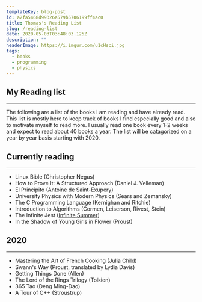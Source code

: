 ```yaml
---
templateKey: blog-post
id: a2fa5468d99326a579b5706199ff4ac0
title: Thomas's Reading List
slug: /reading-list
date: 2020-05-03T03:48:03.125Z
description: ""
headerImage: https://i.imgur.com/u1cHsci.jpg
tags:
  - books
  - programming
  - physics
---
```


## My Reading list
---
The following are a list of the books I am reading and have already read. This list is mostly here to keep track of books I find especially good and also to motivate myself to read more. I usually read one book every 1-2 weeks and expect to read about 40 books a year. The list will be catagorized on a year by year basis starting with 2020.


## Currently reading
---
* Linux Bible (Christopher Negus)
* How to Prove It: A Structured Approach (Daniel J. Velleman)
* El Principito (Antoine de Saint-Exupery)
* University Physics with Modern Physics (Sears and Zemansky)
* The C Programming Language (Kernighan and Ritchie)
* Introduction to Algorithms (Cormen, Leiserson, Rivest, Stein)
* The Infinite Jest ([Infinite Summer](https://www.reddit.com/r/infinitesummer/))
* In the Shadow of Young Girls in Flower (Proust)

## 2020
---
* Mastering the Art of French Cooking (Julia Child)
* Swann's Way (Proust, translated by Lydia Davis)
* Getting Things Done (Allen)
* The Lord of the Rings Trilogy (Tolkien)
* 365 Tao (Deng Ming-Dao)
* A Tour of C++ (Stroustrup)
